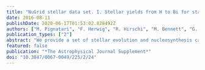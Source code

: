 ```yaml
---
title: "NuGrid stellar data set. I. Stellar yields from H to Bi for stars with metallicities Z= 0.02 and Z= 0.01"
date: 2016-08-11
publishDate: 2020-06-17T01:53:02.828492Z
authors: ["M. Pignatari", "F. Herwig", "R. Hirschi", "M. Bennett", "G. Rockefeller", "C. Fryer", "F.X. Timmes", "A. Heger", "S. Jones", "U. Battino", "C. Ritter", "A. Dotter", "R. Trappitsch", "S. Diehl", "U. Frischknecht", "A. Hungerford", "G. Magkotsios", "C. Travaglio", "P. Young"]
publication_types: ["2"]
abstract: "We provide a set of stellar evolution and nucleosynthesis calculations that applies established physics assumptions simultaneously to low- and intermediate-mass and massive star models. Our goal is to provide an internally consistent and comprehensive nuclear production and yield database for applications in areas such as presolar grain studies. Our non-rotating models assume convective boundary mixing (CBM) where it has been adopted before. We include 8 (12) initial masses for *Z* = 0.01 (0.02). Models are followed either until the end of the asymptotic giant branch phase or the end of Si burning, complemented by simple analytic core-collapse supernova (SN) models with two options for fallback and shock velocities. The explosions show which pre-SN yields will most strongly be effected by the explosive nucleosynthesis. We discuss how these two explosion parameters impact the light elements and the *s* and *p* process. For low- and intermediate-mass models, our stellar yields from H to Bi include the effect of CBM at the He-intershell boundaries and the stellar evolution feedback of the mixing process that produces the <sup>13</sup>C pocket. All post-processing nucleosynthesis calculations use the same nuclear reaction rate network and nuclear physics input. We provide a discussion of the nuclear production across the entire mass range organized by element group. The entirety of our stellar nucleosynthesis profile and time evolution output are available electronically, and tools to explore the data on the NuGrid VOspace hosted by the Canadian Astronomical Data Centre are introduced."
featured: false
publication: "*The Astrophysical Journal Supplement*"
doi: "10.3847/0067-0049/225/2/24"
---
```


